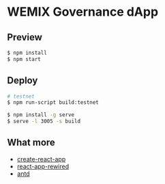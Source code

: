 # WEMIX Governance dApp

## Preview

```bash
$ npm install
$ npm start
```

## Deploy

```bash
# testnet
$ npm run-script build:testnet

$ npm install -g serve
$ serve -l 3005 -s build
```

## What more

- [create-react-app](https://github.com/facebookincubator/create-react-app)
- [react-app-rewired](https://github.com/timarney/react-app-rewired)
- [antd](http://github.com/ant-design/ant-design/)
